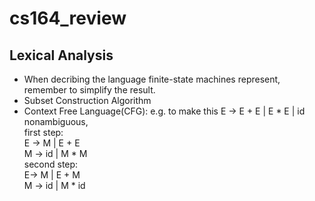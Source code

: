 # cs164_review
## Lexical Analysis
- When decribing the language finite-state machines represent, remember to simplify the result. 
- Subset Construction Algorithm
- Context Free Language(CFG):
e.g. to make this E -> E + E | E * E | id nonambiguous,   
first step:  
E -> M | E + E  
M -> id | M * M   
second step:      
E-> M | E + M    
M -> id | M * id
